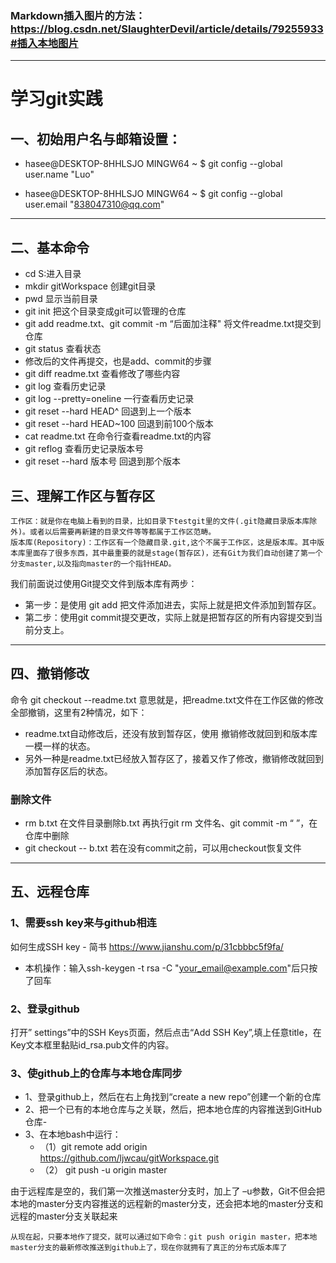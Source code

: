 ### Markdown插入图片的方法：https://blog.csdn.net/SlaughterDevil/article/details/79255933#插入本地图片
----

# 学习git实践
## 一、初始用户名与邮箱设置：
- hasee@DESKTOP-8HHLSJO MINGW64 ~
$ git config --global user.name "Luo"

- hasee@DESKTOP-8HHLSJO MINGW64 ~
$ git config --global user.email "838047310@qq.com"
---
## 二、基本命令
- cd S:进入目录
- mkdir gitWorkspace 创建git目录
- pwd 显示当前目录
- git init 把这个目录变成git可以管理的仓库
- git add readme.txt、git commit -m “后面加注释" 将文件readme.txt提交到仓库
- git status 查看状态
- 修改后的文件再提交，也是add、commit的步骤
- git diff readme.txt 查看修改了哪些内容
- git log 查看历史记录
- git log --pretty=oneline 一行查看历史记录
- git reset --hard HEAD^ 回退到上一个版本
- git reset  --hard HEAD~100 回退到前100个版本
- cat readme.txt 在命令行查看readme.txt的内容
- git reflog 查看历史记录版本号
- git reset --hard 版本号 回退到那个版本
## 三、理解工作区与暂存区
    工作区：就是你在电脑上看到的目录，比如目录下testgit里的文件(.git隐藏目录版本库除外)。或者以后需要再新建的目录文件等等都属于工作区范畴。
    版本库(Repository)：工作区有一个隐藏目录.git,这个不属于工作区，这是版本库。其中版本库里面存了很多东西，其中最重要的就是stage(暂存区)，还有Git为我们自动创建了第一个分支master,以及指向master的一个指针HEAD。
我们前面说过使用Git提交文件到版本库有两步：
- 第一步：是使用 git add 把文件添加进去，实际上就是把文件添加到暂存区。
- 第二步：使用git commit提交更改，实际上就是把暂存区的所有内容提交到当前分支上。
---
## 四、撤销修改
命令 git checkout --readme.txt 意思就是，把readme.txt文件在工作区做的修改全部撤销，这里有2种情况，如下：
- readme.txt自动修改后，还没有放到暂存区，使用 撤销修改就回到和版本库一模一样的状态。
- 另外一种是readme.txt已经放入暂存区了，接着又作了修改，撤销修改就回到添加暂存区后的状态。
### 删除文件
- rm b.txt 在文件目录删除b.txt
再执行git rm 文件名、git commit -m “ ”，在仓库中删除
- git checkout  -- b.txt 若在没有commit之前，可以用checkout恢复文件
---
## 五、远程仓库
### 1、需要ssh key来与github相连
如何生成SSH key - 简书  https://www.jianshu.com/p/31cbbbc5f9fa/
- 本机操作：输入ssh-keygen -t rsa -C "your_email@example.com"后只按了回车
### 2、登录github
打开” settings”中的SSH Keys页面，然后点击“Add SSH Key”,填上任意title，在Key文本框里黏贴id_rsa.pub文件的内容。
### 3、使github上的仓库与本地仓库同步
- 1、登录github上，然后在右上角找到“create a new repo”创建一个新的仓库
- 2、把一个已有的本地仓库与之关联，然后，把本地仓库的内容推送到GitHub仓库- 
- 3、在本地bash中运行：
    - （1）git remote add origin https://github.com/ljwcau/gitWorkspace.git
    - （2） git push -u origin master

由于远程库是空的，我们第一次推送master分支时，加上了 –u参数，Git不但会把本地的master分支内容推送的远程新的master分支，还会把本地的master分支和远程的master分支关联起来

    从现在起，只要本地作了提交，就可以通过如下命令：git push origin master，把本地master分支的最新修改推送到github上了，现在你就拥有了真正的分布式版本库了


